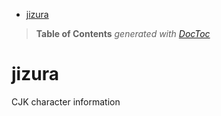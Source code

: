 

- [jizura](#jizura)

> **Table of Contents**  *generated with [DocToc](http://doctoc.herokuapp.com/)*


# jizura
CJK character information
